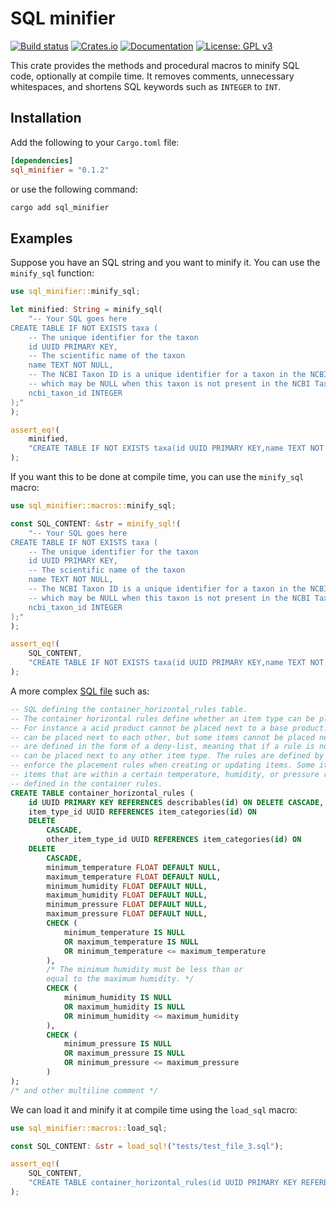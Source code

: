 # SQL minifier
[![Build status](https://github.com/mvisani/SQL-minifier/actions/workflows/build.yml/badge.svg)](https://github.com/mvisani/SQL-minifier/actions)
[![Crates.io](https://img.shields.io/crates/v/SQL-minifier.svg)](https://crates.io/crates/SQL-minifier)
[![Documentation](https://docs.rs/sql_minifier/badge.svg)](https://docs.rs/sql_minifier)
[![License: GPL v3](https://img.shields.io/badge/License-GPLv3-blue.svg)](https://www.gnu.org/licenses/gpl-3.0)

This crate provides the methods and procedural macros to minify SQL code, optionally at compile time.
It removes comments, unnecessary whitespaces, and shortens SQL keywords such as `INTEGER` to `INT`.

## Installation
Add the following to your `Cargo.toml` file:
```toml
[dependencies]
sql_minifier = "0.1.2"
```

or use the following command:
```bash
cargo add sql_minifier
```

## Examples
Suppose you have an SQL string and you want to minify it. You can use the `minify_sql` function:

```rust
use sql_minifier::minify_sql;

let minified: String = minify_sql(
    "-- Your SQL goes here
CREATE TABLE IF NOT EXISTS taxa (
    -- The unique identifier for the taxon
    id UUID PRIMARY KEY,
    -- The scientific name of the taxon
    name TEXT NOT NULL,
    -- The NCBI Taxon ID is a unique identifier for a taxon in the NCBI Taxonomy database
    -- which may be NULL when this taxon is not present in the NCBI Taxonomy database.
    ncbi_taxon_id INTEGER
);"
);

assert_eq!(
    minified,
    "CREATE TABLE IF NOT EXISTS taxa(id UUID PRIMARY KEY,name TEXT NOT NULL,ncbi_taxon_id INT)"
);
```

If you want this to be done at compile time, you can use the `minify_sql` macro:
```rust
use sql_minifier::macros::minify_sql;

const SQL_CONTENT: &str = minify_sql!(
    "-- Your SQL goes here
CREATE TABLE IF NOT EXISTS taxa (
    -- The unique identifier for the taxon
    id UUID PRIMARY KEY,
    -- The scientific name of the taxon
    name TEXT NOT NULL,
    -- The NCBI Taxon ID is a unique identifier for a taxon in the NCBI Taxonomy database
    -- which may be NULL when this taxon is not present in the NCBI Taxonomy database.
    ncbi_taxon_id INTEGER
);"
);

assert_eq!(
    SQL_CONTENT,
    "CREATE TABLE IF NOT EXISTS taxa(id UUID PRIMARY KEY,name TEXT NOT NULL,ncbi_taxon_id INT)"
);
```

A more complex [SQL file](tests/test_file_3.sql) such as:
```sql
-- SQL defining the container_horizontal_rules table.
-- The container horizontal rules define whether an item type can be placed next to another item type.
-- For instance a acid product cannot be placed next to a base product. Generally speaking, most items
-- can be placed next to each other, but some items cannot be placed next to each other. These rules
-- are defined in the form of a deny-list, meaning that if a rule is not defined, then the item type
-- can be placed next to any other item type. The rules are defined by an admin user, and are used to
-- enforce the placement rules when creating or updating items. Some items may only be placed next to
-- items that are within a certain temperature, humidity, or pressure range. These constraints are also
-- defined in the container rules.
CREATE TABLE container_horizontal_rules (
    id UUID PRIMARY KEY REFERENCES describables(id) ON DELETE CASCADE,
    item_type_id UUID REFERENCES item_categories(id) ON
    DELETE
        CASCADE,
        other_item_type_id UUID REFERENCES item_categories(id) ON
    DELETE
        CASCADE,
        minimum_temperature FLOAT DEFAULT NULL,
        maximum_temperature FLOAT DEFAULT NULL,
        minimum_humidity FLOAT DEFAULT NULL,
        maximum_humidity FLOAT DEFAULT NULL,
        minimum_pressure FLOAT DEFAULT NULL,
        maximum_pressure FLOAT DEFAULT NULL,
        CHECK (
            minimum_temperature IS NULL
            OR maximum_temperature IS NULL
            OR minimum_temperature <= maximum_temperature
        ),
        /* The minimum humidity must be less than or
        equal to the maximum humidity. */
        CHECK (
            minimum_humidity IS NULL
            OR maximum_humidity IS NULL
            OR minimum_humidity <= maximum_humidity
        ),
        CHECK (
            minimum_pressure IS NULL
            OR maximum_pressure IS NULL
            OR minimum_pressure <= maximum_pressure
        )
);
/* and other multiline comment */
```

We can load it and minify it at compile time using the `load_sql` macro:
```rust
use sql_minifier::macros::load_sql;

const SQL_CONTENT: &str = load_sql!("tests/test_file_3.sql");

assert_eq!(
    SQL_CONTENT,
    "CREATE TABLE container_horizontal_rules(id UUID PRIMARY KEY REFERENCES describables(id)ON DELETE CASCADE,item_type_id UUID REFERENCES item_categories(id)ON DELETE CASCADE,other_item_type_id UUID REFERENCES item_categories(id)ON DELETE CASCADE,minimum_temperature FLOAT DEFAULT NULL,maximum_temperature FLOAT DEFAULT NULL,minimum_humidity FLOAT DEFAULT NULL,maximum_humidity FLOAT DEFAULT NULL,minimum_pressure FLOAT DEFAULT NULL,maximum_pressure FLOAT DEFAULT NULL,CHECK(minimum_temperature IS NULL OR maximum_temperature IS NULL OR minimum_temperature<=maximum_temperature),CHECK(minimum_humidity IS NULL OR maximum_humidity IS NULL OR minimum_humidity<=maximum_humidity),CHECK(minimum_pressure IS NULL OR maximum_pressure IS NULL OR minimum_pressure<=maximum_pressure))"
);
```

